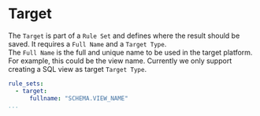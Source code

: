 # Target

The `Target` is part of a `Rule Set` and defines where the result should be saved.  It requires a `Full Name` and a `Target Type`. \
The `Full Name` is the full and unique name to be used in the target platform. For example, this could be the view name. Currently we only support creating a SQL view as target `Target Type`. &#x20;

```yaml
rule_sets:
  - target:
      fullname: "SCHEMA.VIEW_NAME"
...
```
